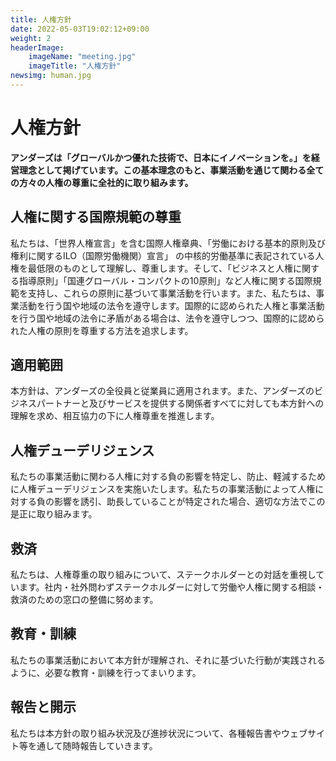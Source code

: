 ```yaml
---
title: 人権方針
date: 2022-05-03T19:02:12+09:00
weight: 2
headerImage:
    imageName: "meeting.jpg"
    imageTitle: "人権方針"
newsimg: human.jpg
---
```


# 人権方針  

**アンダーズは「グローバルかつ優れた技術で、日本にイノベーションを。」を経営理念として掲げています。この基本理念のもと、事業活動を通じて関わる全ての方々の人権の尊重に全社的に取り組みます。**
  

## 人権に関する国際規範の尊重

私たちは、「世界人権宣言」を含む国際人権章典、「労働における基本的原則及び権利に関するILO（国際労働機関）宣言」 の中核的労働基準に表記されている人権を最低限のものとして理解し、尊重します。そして、「ビジネスと人権に関する指導原則」「国連グローバル・コンパクトの10原則」など人権に関する国際規範を支持し、これらの原則に基づいて事業活動を行います。また、私たちは、事業活動を行う国や地域の法令を遵守します。国際的に認められた人権と事業活動を行う国や地域の法令に矛盾がある場合は、法令を遵守しつつ、国際的に認められた人権の原則を尊重する方法を追求します。

## 適用範囲

本方針は、アンダーズの全役員と従業員に適用されます。また、アンダーズのビジネスパートナーと及びサービスを提供する関係者すべてに対しても本方針への理解を求め、相互協力の下に人権尊重を推進します。

## 人権デューデリジェンス

私たちの事業活動に関わる人権に対する負の影響を特定し、防止、軽減するために人権デューデリジェンスを実施いたします。私たちの事業活動によって人権に対する負の影響を誘引、助長していることが特定された場合、適切な方法でこの是正に取り組みます。

## 救済

私たちは、人権尊重の取り組みについて、ステークホルダーとの対話を重視しています。社内・社外問わずステークホルダーに対して労働や人権に関する相談・救済のための窓口の整備に努めます。

## 教育・訓練

私たちの事業活動において本方針が理解され、それに基づいた行動が実践されるように、必要な教育・訓練を行ってまいります。

## 報告と開示

私たちは本方針の取り組み状況及び進捗状況について、各種報告書やウェブサイト等を通して随時報告していきます。
